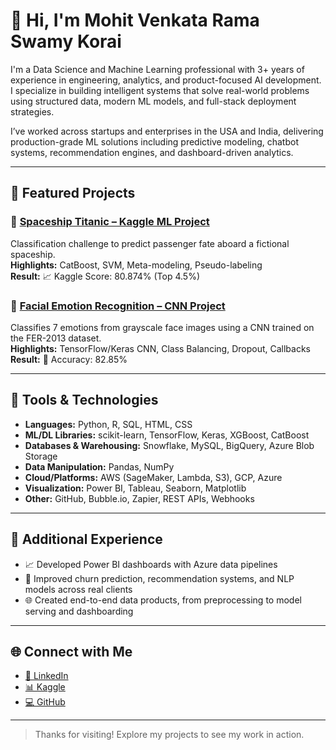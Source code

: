 # 👋 Hi, I'm Mohit Venkata Rama Swamy Korai

I'm a Data Science and Machine Learning professional with 3+ years of experience in engineering, analytics, and product-focused AI development. I specialize in building intelligent systems that solve real-world problems using structured data, modern ML models, and full-stack deployment strategies.

I’ve worked across startups and enterprises in the USA and India, delivering production-grade ML solutions including predictive modeling, chatbot systems, recommendation engines, and dashboard-driven analytics.

---

## 🚀 Featured Projects

### 🔹 [Spaceship Titanic – Kaggle ML Project](https://github.com/mohitkorai/spaceship-titanic-kaggle)  
Classification challenge to predict passenger fate aboard a fictional spaceship.  
**Highlights:** CatBoost, SVM, Meta-modeling, Pseudo-labeling  
**Result:** 📈 Kaggle Score: 80.874% (Top 4.5%)

### 🔹 [Facial Emotion Recognition – CNN Project](https://github.com/mohitkorai/facial-emotion-recognition-cnn)  
Classifies 7 emotions from grayscale face images using a CNN trained on the FER-2013 dataset.  
**Highlights:** TensorFlow/Keras CNN, Class Balancing, Dropout, Callbacks  
**Result:** 🎯 Accuracy: 82.85%

---

## 🧰 Tools & Technologies

- **Languages:** Python, R, SQL, HTML, CSS  
- **ML/DL Libraries:** scikit-learn, TensorFlow, Keras, XGBoost, CatBoost  
- **Databases & Warehousing:** Snowflake, MySQL, BigQuery, Azure Blob Storage  
- **Data Manipulation:** Pandas, NumPy  
- **Cloud/Platforms:** AWS (SageMaker, Lambda, S3), GCP, Azure  
- **Visualization:** Power BI, Tableau, Seaborn, Matplotlib  
- **Other:** GitHub, Bubble.io, Zapier, REST APIs, Webhooks

---

## 📁 Additional Experience
 
- 📈 Developed Power BI dashboards with Azure data pipelines  
- 🧪 Improved churn prediction, recommendation systems, and NLP models across real clients  
- 🌐 Created end-to-end data products, from preprocessing to model serving and dashboarding

---

## 🌐 Connect with Me

- [📍 LinkedIn](https://www.linkedin.com/in/venkatasw/)
- [📊 Kaggle](https://www.kaggle.com/mohitkorai)
- [💻 GitHub](https://github.com/mohitkorai)

---

> Thanks for visiting! Explore my projects to see my work in action.
